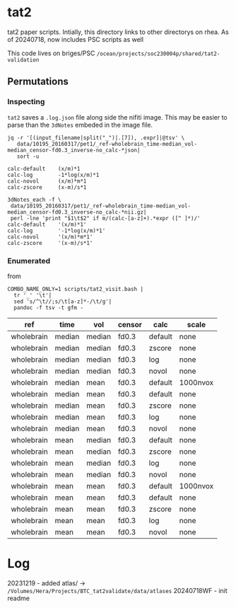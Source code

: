 # tat2
tat2 paper scripts.
Intially, this directory links to other directorys on rhea.
As of 20240718, now includes PSC scripts as well

This code lives on briges/PSC
`/ocean/projects/soc230004p/shared/tat2-validation`

## Permutations
### Inspecting

`tat2` saves a `.log.json` file along side the nifiti image. This may be easier to parse than the `3dNotes` embeded in the image file.

```
jq -r '[(input_filename|split("_")|.[7]), .expr]|@tsv' \
   data/10195_20160317/pet1/_ref-wholebrain_time-median_vol-median_censor-fd0.3_inverse-no_calc-*json|
   sort -u

calc-default    (x/m)*1
calc-log        -1*log(x/m)*1
calc-novol      (x/m)*m*1
calc-zscore     (x-m)/s*1
```


```
3dNotes_each -f \
 data/10195_20160317/pet1/_ref-wholebrain_time-median_vol-median_censor-fd0.3_inverse-no_calc-*nii.gz|
 perl -lne 'print "$1\t$2" if m/(calc-[a-z]+).*expr ([^ ]*)/'
calc-default    '(x/m)*1'
calc-log        '-1*log(x/m)*1'
calc-novol      '(x/m)*m*1'
calc-zscore     '(x-m)/s*1'
```

### Enumerated
from 
```
COMBO_NAME_ONLY=1 scripts/tat2_visit.bash |
  tr '_' '\t'|
  sed 's/^\t//;s/\t[a-z]*-/\t/g'|
  pandoc -f tsv -t gfm -
```

| ref        | time   |  vol   |censor |calc     |scale     |
| ---------- |------- |--------|-------|---------| -------- |
| wholebrain | median | median | fd0.3 | default | none     |
| wholebrain | median | median | fd0.3 | zscore  | none     |
| wholebrain | median | median | fd0.3 | log     | none     |
| wholebrain | median | median | fd0.3 | novol   | none     |
| wholebrain | median | mean   | fd0.3 | default | 1000nvox |
| wholebrain | median | mean   | fd0.3 | default | none     |
| wholebrain | median | mean   | fd0.3 | zscore  | none     |
| wholebrain | median | mean   | fd0.3 | log     | none     |
| wholebrain | median | mean   | fd0.3 | novol   | none     |
| wholebrain | mean   | median | fd0.3 | default | none     |
| wholebrain | mean   | median | fd0.3 | zscore  | none     |
| wholebrain | mean   | median | fd0.3 | log     | none     |
| wholebrain | mean   | median | fd0.3 | novol   | none     |
| wholebrain | mean   | mean   | fd0.3 | default | 1000nvox |
| wholebrain | mean   | mean   | fd0.3 | default | none     |
| wholebrain | mean   | mean   | fd0.3 | zscore  | none     |
| wholebrain | mean   | mean   | fd0.3 | log     | none     |
| wholebrain | mean   | mean   | fd0.3 | novol   | none     |

# Log
20231219   - added atlas/ ->  `/Volumes/Hera/Projects/BTC_tat2validate/data/atlases`
20240718WF - init readme
